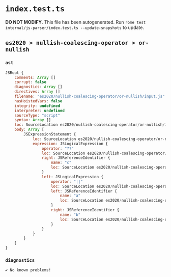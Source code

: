 # `index.test.ts`

**DO NOT MODIFY**. This file has been autogenerated. Run `rome test internal/js-parser/index.test.ts --update-snapshots` to update.

## `es2020 > nullish-coalescing-operator > or-nullish`

### `ast`

```javascript
JSRoot {
	comments: Array []
	corrupt: false
	diagnostics: Array []
	directives: Array []
	filename: "es2020/nullish-coalescing-operator/or-nullish/input.js"
	hasHoistedVars: false
	integrity: undefined
	interpreter: undefined
	sourceType: "script"
	syntax: Array []
	loc: SourceLocation es2020/nullish-coalescing-operator/or-nullish/input.js 1:0-2:0
	body: Array [
		JSExpressionStatement {
			loc: SourceLocation es2020/nullish-coalescing-operator/or-nullish/input.js 1:0-1:14
			expression: JSLogicalExpression {
				operator: "??"
				loc: SourceLocation es2020/nullish-coalescing-operator/or-nullish/input.js 1:0-1:13
				right: JSReferenceIdentifier {
					name: "c"
					loc: SourceLocation es2020/nullish-coalescing-operator/or-nullish/input.js 1:12-1:13 (c)
				}
				left: JSLogicalExpression {
					operator: "||"
					loc: SourceLocation es2020/nullish-coalescing-operator/or-nullish/input.js 1:1-1:7
					left: JSReferenceIdentifier {
						name: "a"
						loc: SourceLocation es2020/nullish-coalescing-operator/or-nullish/input.js 1:1-1:2 (a)
					}
					right: JSReferenceIdentifier {
						name: "b"
						loc: SourceLocation es2020/nullish-coalescing-operator/or-nullish/input.js 1:6-1:7 (b)
					}
				}
			}
		}
	]
}
```

### `diagnostics`

```
✔ No known problems!

```
